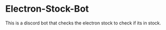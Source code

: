 # Electron-Stock-Bot
This is a discord bot that checks the electron stock to check if its in stock.
